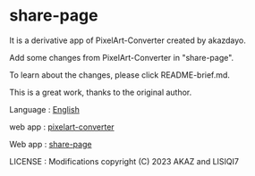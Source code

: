 # share-page

It is a derivative app of PixelArt-Converter created by akazdayo.

Add  some changes from PixelArt-Converter in  "share-page".

To learn about the changes, please click README-brief.md.

This is a great work, thanks to the original author.

Language  : [English](README.md)

web app   : [pixelart-converter](https://pixelart.streamlit.app)

Web app   : [share-page](https://share-page.streamlit.app)

LICENSE   : Modifications copyright (C) 2023 AKAZ and LISIQI7







 


